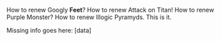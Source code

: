 How to renew Googly **Feet**?
How to renew Attack on Titan!
How to renew Purple Monster?
How to renew Illogic Pyramyds. This is it.

Missing info goes here: [data]